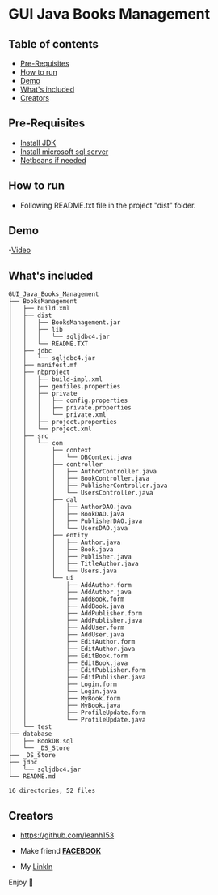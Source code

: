 # GUI Java Books Management

## Table of contents

- [Pre-Requisites](#Pre-Requisites)
- [How to run](#How-to-run)
- [Demo](#Demo)
- [What's included](#whats-included)
- [Creators](#creators)


## Pre-Requisites
- [Install JDK](https://www.oracle.com/technetwork/java/javase/downloads/jdk8-downloads-2133151.html)
- [Install microsoft sql server](https://www.microsoft.com/en-us/sql-server/sql-server-downloads)
- [Netbeans if needed](https://netbeans.org/downloads/8.2/)

## How to run

- Following README.txt file in the project "dist" folder.

## Demo

-[Video](https://www.youtube.com/embed/dNsfwnkfAUc)

## What's included


```text
GUI_Java_Books_Management
├── BooksManagement
│   ├── build.xml
│   ├── dist
│   │   ├── BooksManagement.jar
│   │   ├── lib
│   │   │   └── sqljdbc4.jar
│   │   └── README.TXT
│   ├── jdbc
│   │   └── sqljdbc4.jar
│   ├── manifest.mf
│   ├── nbproject
│   │   ├── build-impl.xml
│   │   ├── genfiles.properties
│   │   ├── private
│   │   │   ├── config.properties
│   │   │   ├── private.properties
│   │   │   └── private.xml
│   │   ├── project.properties
│   │   └── project.xml
│   ├── src
│   │   └── com
│   │       ├── context
│   │       │   └── DBContext.java
│   │       ├── controller
│   │       │   ├── AuthorController.java
│   │       │   ├── BookController.java
│   │       │   ├── PublisherController.java
│   │       │   └── UsersController.java
│   │       ├── dal
│   │       │   ├── AuthorDAO.java
│   │       │   ├── BookDAO.java
│   │       │   ├── PublisherDAO.java
│   │       │   └── UsersDAO.java
│   │       ├── entity
│   │       │   ├── Author.java
│   │       │   ├── Book.java
│   │       │   ├── Publisher.java
│   │       │   ├── TitleAuthor.java
│   │       │   └── Users.java
│   │       └── ui
│   │           ├── AddAuthor.form
│   │           ├── AddAuthor.java
│   │           ├── AddBook.form
│   │           ├── AddBook.java
│   │           ├── AddPublisher.form
│   │           ├── AddPublisher.java
│   │           ├── AddUser.form
│   │           ├── AddUser.java
│   │           ├── EditAuthor.form
│   │           ├── EditAuthor.java
│   │           ├── EditBook.form
│   │           ├── EditBook.java
│   │           ├── EditPublisher.form
│   │           ├── EditPublisher.java
│   │           ├── Login.form
│   │           ├── Login.java
│   │           ├── MyBook.form
│   │           ├── MyBook.java
│   │           ├── ProfileUpdate.form
│   │           └── ProfileUpdate.java
│   └── test
├── database
│   ├── BookDB.sql
│   └── _DS_Store
├── _DS_Store
├── jdbc
│   └── sqljdbc4.jar
└── README.md

16 directories, 52 files
```

## Creators

- <https://github.com/leanh153>

- Make friend [**FACEBOOK**](https://WWW.facebook.com/leanh153)

- My [LinkIn](https://www.linkedin.com/in/lênanh)


Enjoy :metal:

